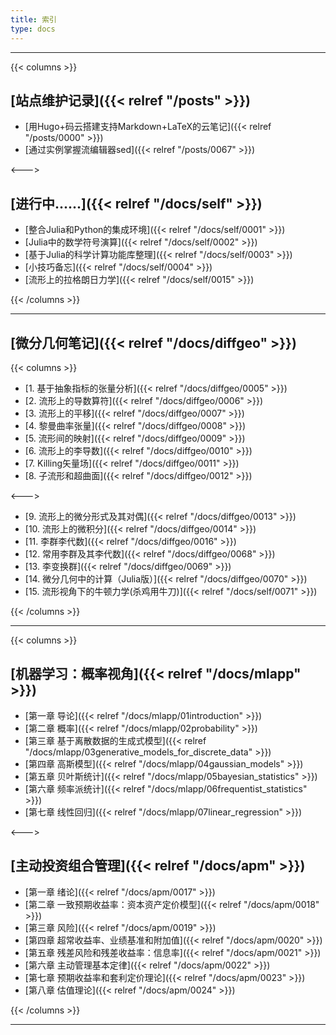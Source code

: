 ```yaml
---
title: 索引
type: docs
---
```


----------

{{< columns >}}

## [**站点维护记录**]({{< relref "/posts" >}})
- [用Hugo+码云搭建支持Markdown+LaTeX的云笔记]({{< relref "/posts/0000" >}})  
- [通过实例掌握流编辑器sed]({{< relref "/posts/0067" >}})  

<--->

## [**进行中......**]({{< relref "/docs/self" >}}) 
- [整合Julia和Python的集成环境]({{< relref "/docs/self/0001" >}})  
- [Julia中的数学符号演算]({{< relref "/docs/self/0002" >}}) 
- [基于Julia的科学计算功能库整理]({{< relref "/docs/self/0003" >}})  
- [小技巧备忘]({{< relref "/docs/self/0004" >}})    
- [流形上的拉格朗日力学]({{< relref "/docs/self/0015" >}})  

{{< /columns >}}

----------

## [**微分几何笔记**]({{< relref "/docs/diffgeo" >}})

{{< columns >}}

- [1. 基于抽象指标的张量分析]({{< relref "/docs/diffgeo/0005" >}})  
- [2. 流形上的导数算符]({{< relref "/docs/diffgeo/0006" >}}) 
- [3. 流形上的平移]({{< relref "/docs/diffgeo/0007" >}})  
- [4. 黎曼曲率张量]({{< relref "/docs/diffgeo/0008" >}})    
- [5. 流形间的映射]({{< relref "/docs/diffgeo/0009" >}})  
- [6. 流形上的李导数]({{< relref "/docs/diffgeo/0010" >}})  
- [7. Killing矢量场]({{< relref "/docs/diffgeo/0011" >}})  
- [8. 子流形和超曲面]({{< relref "/docs/diffgeo/0012" >}}) 

<--->

- [9. 流形上的微分形式及其对偶]({{< relref "/docs/diffgeo/0013" >}})
- [10. 流形上的微积分]({{< relref "/docs/diffgeo/0014" >}}) 
- [11. 李群李代数]({{< relref "/docs/diffgeo/0016" >}})  
- [12. 常用李群及其李代数]({{< relref "/docs/diffgeo/0068" >}})  
- [13. 李变换群]({{< relref "/docs/diffgeo/0069" >}}) 
- [14. 微分几何中的计算（Julia版）]({{< relref "/docs/diffgeo/0070" >}}) 
- [15. 流形视角下的牛顿力学(杀鸡用牛刀)]({{< relref "/docs/self/0071" >}})

{{< /columns >}}

----------

{{< columns >}}

## [**机器学习：概率视角**]({{< relref "/docs/mlapp" >}})
- [第一章 导论]({{< relref "/docs/mlapp/01introduction" >}})
- [第二章 概率]({{< relref "/docs/mlapp/02probability" >}})
- [第三章 基于离散数据的生成式模型]({{< relref "/docs/mlapp/03generative_models_for_discrete_data" >}})
- [第四章 高斯模型]({{< relref "/docs/mlapp/04gaussian_models" >}})
- [第五章 贝叶斯统计]({{< relref "/docs/mlapp/05bayesian_statistics" >}})
- [第六章 频率派统计]({{< relref "/docs/mlapp/06frequentist_statistics" >}})
- [第七章 线性回归]({{< relref "/docs/mlapp/07linear_regression" >}})

<--->

## [**主动投资组合管理**]({{< relref "/docs/apm" >}})
- [第一章 绪论]({{< relref "/docs/apm/0017" >}})
- [第二章 一致预期收益率：资本资产定价模型]({{< relref "/docs/apm/0018" >}})
- [第三章 风险]({{< relref "/docs/apm/0019" >}})
- [第四章 超常收益率、业绩基准和附加值]({{< relref "/docs/apm/0020" >}})
- [第五章 残差风险和残差收益率：信息率]({{< relref "/docs/apm/0021" >}})
- [第六章 主动管理基本定律]({{< relref "/docs/apm/0022" >}})
- [第七章 预期收益率和套利定价理论]({{< relref "/docs/apm/0023" >}})
- [第八章 估值理论]({{< relref "/docs/apm/0024" >}})

{{< /columns >}}

----------

